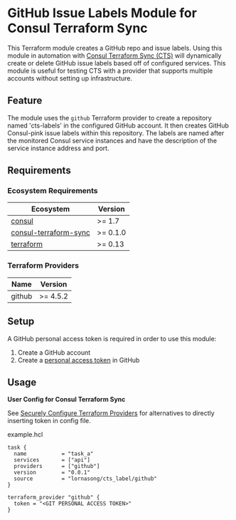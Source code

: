 # GitHub Issue Labels Module for Consul Terraform Sync

This Terraform module creates a GitHub repo and issue labels. Using this module in automation with [Consul Terraform Sync (CTS)](https://www.consul.io/docs/nia) will dynamically create or delete GitHub issue labels based off of configured services. This module is useful for testing CTS with a provider that supports multiple accounts without setting up infrastructure.

## Feature

The module uses the `github` Terraform provider to create a repository named 'cts-labels' in the configured GitHub account. It then creates GitHub Consul-pink issue labels within this repository. The labels are named after the monitored Consul service instances and have the description of the service instance address and port.

## Requirements

### Ecosystem Requirements

| Ecosystem | Version |
|-----------|---------|
| [consul](https://www.consul.io/downloads) | >= 1.7 |
| [consul-terraform-sync](https://www.consul.io/docs/nia) | >= 0.1.0 |
| [terraform](https://www.terraform.io) | >= 0.13 |

### Terraform Providers

| Name | Version |
|------|---------|
| github | >= 4.5.2 |

## Setup

A GitHub personal access token is required in order to use this module:
1. Create a GitHub account
1. Create a [personal access token](https://docs.GitHub.com/en/GitHub/authenticating-to-GitHub/creating-a-personal-access-token) in GitHub

## Usage

**User Config for Consul Terraform Sync**

See [Securely Configure Terraform Providers](https://www.consul.io/docs/nia/configuration#securely-configure-terraform-providers) for alternatives to directly inserting token in config file.

example.hcl
```hcl
task {
  name           = "task_a"
  services       = ["api"]
  providers      = ["github"]
  version        = "0.0.1"
  source         = "lornasong/cts_label/github"
}

terraform_provider "github" {
  token = "<GIT PERSONAL ACCESS TOKEN>"
}
```
